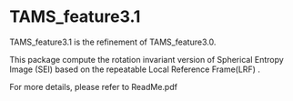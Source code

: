 # TAMS_feature3.1

TAMS_feature3.1 is the refinement of TAMS_feature3.0.

This package compute the rotation invariant version of Spherical Entropy Image (SEI) based on the repeatable Local Reference Frame(LRF) .

For more details, please refer to ReadMe.pdf
